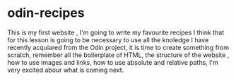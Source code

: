# odin-recipes
This is my first website , I'm going to write my favourite recipes
I think that for this lesson is going to be necessary to use all the knoledge I have recently acquiared from the Odin project, it is time to create something from scratch, remember all the boilerplate of HTML, the structure of the website , how to use images and links, how to use absolute and relative paths, I'm very excited abour what is coming next. 